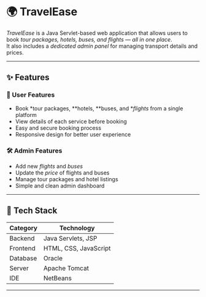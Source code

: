 # 🌍 TravelEase

*TravelEase* is a Java Servlet-based web application that allows users to book *tour packages, hotels, buses, and flights — all in one place*.  
It also includes a *dedicated admin panel* for managing transport details and prices.

---

## ✨ Features

### 🧳 User Features
- Book *tour packages, **hotels, **buses, and **flights* from a single platform  
- View details of each service before booking  
- Easy and secure booking process  
- Responsive design for better user experience  

### 🛠 Admin Features
- Add new *flights* and *buses*
- Update the *price* of flights and buses
- Manage tour packages and hotel listings
- Simple and clean admin dashboard

---

## 🧰 Tech Stack

| Category | Technology |
|-----------|-------------|
| Backend | Java Servlets, JSP |
| Frontend | HTML, CSS, JavaScript |
| Database | Oracle |
| Server | Apache Tomcat |
| IDE | NetBeans |

---


